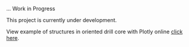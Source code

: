 ... Work in Progress  
  
This project is currently under development.  


View example of structures in oriented drill core with Plotly online [click here](https://eangamarcas.github.io/oriented_drillcore/01.1%20nb%20core.html).
